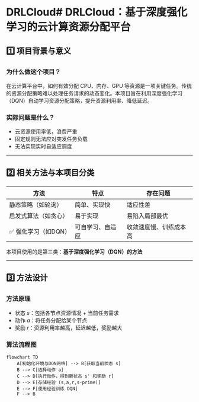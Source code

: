 # DRLCloud# DRLCloud：基于深度强化学习的云计算资源分配平台

## 1️⃣ 项目背景与意义

### 为什么做这个项目？

在云计算平台中，如何有效分配 CPU、内存、GPU 等资源是一项关键任务。传统的资源分配策略难以处理任务请求的动态变化。本项目旨在利用深度强化学习（DQN）自动学习资源分配策略，提升资源利用率、降低延迟。

### 实际问题是什么？

- 云资源使用率低，浪费严重
- 固定规则无法应对突发任务负载
- 无法实现实时自适应调度

---

## 2️⃣ 相关方法与本项目分类

| 方法 | 特点 | 存在问题 |
|------|------|----------|
| 静态策略（如轮询） | 简单、实现快 | 适应性差 |
| 启发式算法（如贪心） | 易于实现 | 易陷入局部最优 |
| ✅ 强化学习（如DQN） | 可自学习、自适应 | 收敛速度慢、训练成本高 |

本项目使用的是第三类：**基于深度强化学习（DQN）的方法**

---

## 3️⃣ 方法设计

### 方法原理

- 状态 $s$：包括各节点资源情况 + 当前任务需求
- 动作 $a$：将任务分配给某个节点
- 奖励 $r$：资源利用率越高，延迟越低，奖励越大

### 算法流程图

```mermaid
flowchart TD
    A[初始化环境与DQN网络] --> B[获取当前状态 s]
    B --> C[选择动作 a]
    C --> D[执行动作，得到新状态 s' 和奖励 r]
    D --> E[存储经验 (s,a,r,s-prime)]
    E --> F[使用经验训练 DQN]
    F --> B
